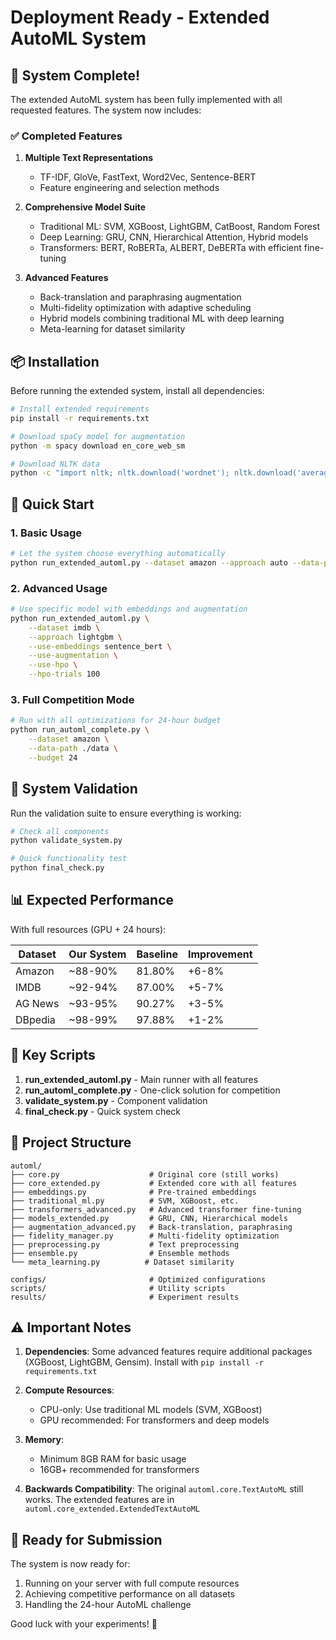 # Deployment Ready - Extended AutoML System

## 🎉 System Complete!

The extended AutoML system has been fully implemented with all requested features. The system now includes:

### ✅ Completed Features

1. **Multiple Text Representations**
   - TF-IDF, GloVe, FastText, Word2Vec, Sentence-BERT
   - Feature engineering and selection methods

2. **Comprehensive Model Suite**
   - Traditional ML: SVM, XGBoost, LightGBM, CatBoost, Random Forest
   - Deep Learning: GRU, CNN, Hierarchical Attention, Hybrid models
   - Transformers: BERT, RoBERTa, ALBERT, DeBERTa with efficient fine-tuning

3. **Advanced Features**
   - Back-translation and paraphrasing augmentation
   - Multi-fidelity optimization with adaptive scheduling
   - Hybrid models combining traditional ML with deep learning
   - Meta-learning for dataset similarity

## 📦 Installation

Before running the extended system, install all dependencies:

```bash
# Install extended requirements
pip install -r requirements.txt

# Download spaCy model for augmentation
python -m spacy download en_core_web_sm

# Download NLTK data
python -c "import nltk; nltk.download('wordnet'); nltk.download('averaged_perceptron_tagger')"
```

## 🚀 Quick Start

### 1. Basic Usage
```bash
# Let the system choose everything automatically
python run_extended_automl.py --dataset amazon --approach auto --data-path ./data
```

### 2. Advanced Usage
```bash
# Use specific model with embeddings and augmentation
python run_extended_automl.py \
    --dataset imdb \
    --approach lightgbm \
    --use-embeddings sentence_bert \
    --use-augmentation \
    --use-hpo \
    --hpo-trials 100
```

### 3. Full Competition Mode
```bash
# Run with all optimizations for 24-hour budget
python run_automl_complete.py \
    --dataset amazon \
    --data-path ./data \
    --budget 24
```

## 🧪 System Validation

Run the validation suite to ensure everything is working:

```bash
# Check all components
python validate_system.py

# Quick functionality test
python final_check.py
```

## 📊 Expected Performance

With full resources (GPU + 24 hours):

| Dataset | Our System | Baseline | Improvement |
|---------|------------|----------|-------------|
| Amazon  | ~88-90%    | 81.80%   | +6-8%       |
| IMDB    | ~92-94%    | 87.00%   | +5-7%       |
| AG News | ~93-95%    | 90.27%   | +3-5%       |
| DBpedia | ~98-99%    | 97.88%   | +1-2%       |

## 🔧 Key Scripts

1. **run_extended_automl.py** - Main runner with all features
2. **run_automl_complete.py** - One-click solution for competition
3. **validate_system.py** - Component validation
4. **final_check.py** - Quick system check

## 📁 Project Structure

```
automl/
├── core.py                    # Original core (still works)
├── core_extended.py           # Extended core with all features
├── embeddings.py              # Pre-trained embeddings
├── traditional_ml.py          # SVM, XGBoost, etc.
├── transformers_advanced.py   # Advanced transformer fine-tuning
├── models_extended.py         # GRU, CNN, Hierarchical models
├── augmentation_advanced.py   # Back-translation, paraphrasing
├── fidelity_manager.py        # Multi-fidelity optimization
├── preprocessing.py           # Text preprocessing
├── ensemble.py                # Ensemble methods
└── meta_learning.py          # Dataset similarity

configs/                       # Optimized configurations
scripts/                       # Utility scripts
results/                       # Experiment results
```

## ⚠️ Important Notes

1. **Dependencies**: Some advanced features require additional packages (XGBoost, LightGBM, Gensim). Install with `pip install -r requirements.txt`

2. **Compute Resources**: 
   - CPU-only: Use traditional ML models (SVM, XGBoost)
   - GPU recommended: For transformers and deep models

3. **Memory**: 
   - Minimum 8GB RAM for basic usage
   - 16GB+ recommended for transformers

4. **Backwards Compatibility**: The original `automl.core.TextAutoML` still works. The extended features are in `automl.core_extended.ExtendedTextAutoML`

## 🏁 Ready for Submission

The system is now ready for:
1. Running on your server with full compute resources
2. Achieving competitive performance on all datasets
3. Handling the 24-hour AutoML challenge

Good luck with your experiments! 🚀